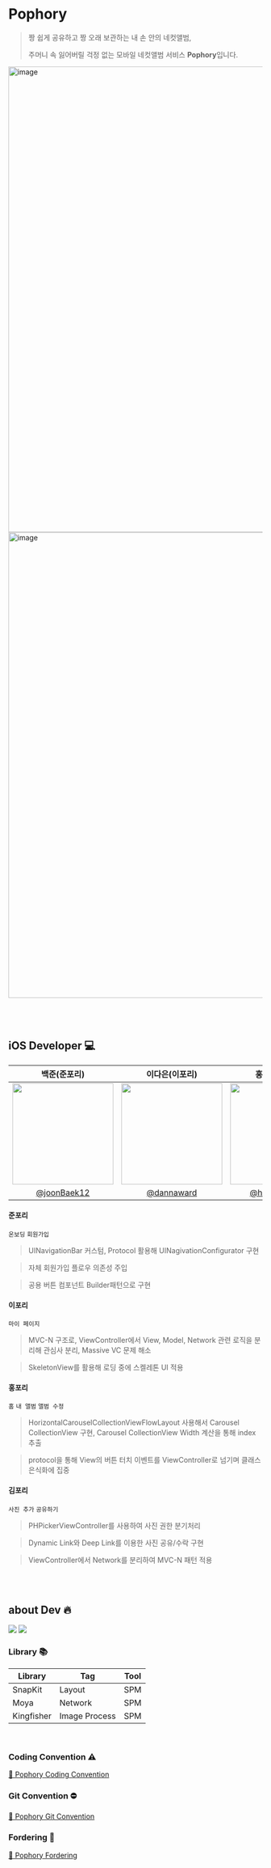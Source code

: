 # Pophory


> 짱 쉽게 공유하고 짱 오래 보관하는 내 손 안의 네컷앨범,
> 
> 주머니 속 잃어버릴 걱정 없는 모바일 네컷앨범 서비스 **Pophory**입니다.

<img width="921" alt="image" src="https://github.com/TeamPophory/pophory-iOS/assets/75093565/87b93f6e-4474-4082-b983-a06adbc39c63">
<img width="921" alt="image" src="https://github.com/TeamPophory/pophory-iOS/assets/75093565/dcf07121-2353-438d-85d1-7593c7c702cb">


</br>
</br>
</br>
</br>



## iOS Developer 💻
| 백준(준포리) | 이다은(이포리) | 홍준혁(홍포리) | 김다예(김포리) |
| :--: | :--: | :--: | :--: |
| <img src="https://github.com/TeamPophory/pophory-iOS/assets/75093565/42d00526-fda2-4683-ae34-680e74836de6" width="200px"/> | <img src="https://github.com/TeamPophory/pophory-iOS/assets/75093565/8c13d721-04a8-4749-a23b-b272963a415c" width="200px"/> | <img src="https://github.com/TeamPophory/pophory-iOS/assets/75093565/e6b29752-3b7d-4478-a258-bd40ec3431a0" width="200px"/> | <img src= "https://github.com/TeamPophory/pophory-iOS/assets/75093565/af4b7d33-cfb2-435c-91b0-6863761b6632)-a15c-8302f3b864f1" width="200px"/> |
| [@joonBaek12](https://github.com/joonBaek12) | [@dannaward](https://github.com/dannaward) | [@hongjunehuke](https://github.com/hongjunehuke) | [@yeahh315](https://github.com/yeahh315) |


#### 준포리
`온보딩` `회원가입` 

> UINavigationBar 커스텀, Protocol 활용해 UINagivationConfigurator 구현

> 자체 회원가입 플로우 의존성 주입

> 공용 버튼 컴포넌트 Builder패턴으로 구현

#### 이포리
`마이 페이지` 

> MVC-N 구조로, ViewController에서 View, Model, Network 관련 로직을 분리해 관심사 분리, Massive VC 문제 해소

> SkeletonView를 활용해 로딩 중에 스켈레톤 UI 적용

#### 홍포리
`홈` `내 앨범` `앨범 수정`

> HorizontalCarouselCollectionViewFlowLayout 사용해서 Carousel CollectionView 구현,
> Carousel CollectionView Width 계산을 통해 index 추출

> protocol을 통해 View의 버튼 터치 이벤트를 ViewController로 넘기며 클래스 은식화에 집중 

#### 김포리
`사진 추가` `공유하기`
>PHPickerViewController를 사용하여 사진 권한 분기처리

>Dynamic Link와 Deep Link를 이용한 사진 공유/수락 구현

>ViewController에서 Network를 분리하여 MVC-N 패턴 적용


</br>
</br>


## about Dev 🔥

<img src="https://img.shields.io/badge/xcode-14.3-blue"/> <img src="https://img.shields.io/badge/swift-5.0-green"/>

### Library 📚
| Library | Tag | Tool |
| --- | --- | --- |
| SnapKit | Layout | SPM |
| Moya | Network | SPM |
| Kingfisher | Image Process | SPM |

</br>

### Coding Convention ⚠️
[📸 Pophory Coding Convention](https://sssua0928.notion.site/Code-Convention-965aa77734d8449aa16baf3476ed0016?pvs=4)

### Git Convention ⛔️
[📸 Pophory Git Convention](https://sssua0928.notion.site/Git-Convention-b3bbf922ffed4c1099182ab60c8fb851?pvs=4)

### Fordering 📁
[📸 Pophory Fordering](https://sssua0928.notion.site/Fordering-85a382e15e3641008b2260f03045f95b?pvs=4)
